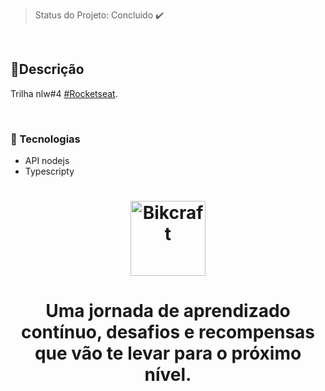 > Status do Projeto: Concluido :heavy_check_mark:

<br>

## 📲Descrição 

Trilha nlw#4 [#Rocketseat](https://rocketseat.com.br/).

<br>

### :speech_balloon: Tecnologias 

- API nodejs
- Typescripty 

<h1 align="center">
    <img alt="Bikcraft" title="Rockeatseat" src="https://yt3.ggpht.com/a-/AN66SAwEmAP0WiZxLuzJ_prRn4DduPMIMUiPpzBuZg=s900-mo-c-c0xffffffff-rj-k-no" width="120px" />
</h1>

<h1 align="center">Uma jornada de aprendizado contínuo, desafios e recompensas que vão te levar para o próximo nível.</h1>
